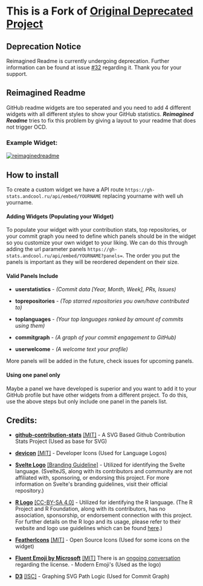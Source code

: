 # This is a Fork of [Original Deprecated Project](https://github.com/PressJump/reimaginedreadme)

## Deprecation Notice

Reimagined Readme is currently undergoing deprecation. Further information can be found at issue [#32](https://github.com/PressJump/reimaginedreadme/issues/32) regarding it. Thank you for your support.

## Reimagined Readme

GitHub readme widgets are too seperated and you need to add 4 different widgets with all different styles to show your GitHub statistics. **_Reimagined Readme_** tries to fix this problem by giving a layout to your readme that does not trigger OCD.

</div>

### Example Widget:

[![reimaginedreadme](https://gh-stats.andcool.ru/api/embed/andcool-systems?panels=userstatistics,toprepositories,toplanguages,commitgraph)](https://github.com/PressJump/reimaginedreadme)

## How to install

To create a custom widget we have a API route `https://gh-stats.andcool.ru/api/embed/YOURNAME` replacing yourname with well uh yourname.

#### Adding Widgets (Populating your Widget)

To populate your widget with your contribution stats, top repositories, or your commit graph you need to define which panels should be in the widget so you customize your own widget to your liking. We can do this through adding the url parameter panels `https://gh-stats.andcool.ru/api/embed/YOURNAME?panels=`. The order you put the panels is important as they will be reordered dependent on their size.

#### Valid Panels Include

- **userstatistics** - _(Commit data [Year, Month, Week], PRs, Issues)_

- **toprepositories** - _(Top starred repositories you own/have contributed to)_

- **toplanguages** - _(Your top languages ranked by amount of commits using them)_

- **commitgraph** - _(A graph of your commit engagement to GitHub)_

- **userwelcome** - _(A welcome text your profile)_

More panels will be added in the future, check issues for upcoming panels.

#### Using one panel only

Maybe a panel we have developed is superior and you want to add it to your GitHub profile but have other widgets from a different project. To do this, use the above steps but only include one panel in the panels list.

## Credits:

- **[github-contribution-stats](https://github.com/LordDashMe/github-contribution-stats)** [\[MIT\]](https://github.com/LordDashMe/github-contribution-stats/blob/master/LICENSE) - A SVG Based Github Contribution Stats Project (Used as base for SVG)

- **[devicon](https://github.com/devicons/devicon)** [\[MIT\]](https://github.com/devicons/devicon/blob/master/LICENSE) - Developer Icons (Used for Language Logos)

- **[Svelte Logo](https://github.com/sveltejs/branding/blob/master/svelte-logo.svg)** [\[Branding Guideline\]](https://github.com/sveltejs/branding/blob/master/README.md) - Utilized for identifying the Svelte language. (SvelteJS, along with its contributors and community are not affiliated with, sponsoring, or endorsing this project. For more information on Svelte's branding guidelines, visit their official repository.)

- **[R Logo](view-source:https://www.r-project.org/logo/Rlogo.svg)** [\[CC-BY-SA 4.0\]](https://creativecommons.org/licenses/by-sa/4.0/) - Utilized for identifying the R language. (The R Project and R Foundation, along with its contributors, has no association, sponsorship, or endorsement connection with this project. For further details on the R logo and its usage, please refer to their website and logo use guidelines which can be found [here](https://www.r-project.org/logo/).)

- **[FeatherIcons](https://github.com/feathericons/feather)** [\[MIT\]](https://github.com/feathericons/feather/blob/master/LICENSE) - Open Source Icons (Used for some icons on the widget)

- **[Fluent Emoji by Microsoft](https://github.com/microsoft/fluentui-emoji)** [\[MIT\]](https://github.com/microsoft/fluentui-emoji/blob/main/LICENSE) There is an [ongoing conversation](https://github.com/microsoft/fluentui-emoji/issues/18) regarding the license. - Modern Emoji's (Used as the logo)

- **[D3](https://github.com/d3/d3)** [\[ISC\]](https://github.com/d3/d3/blob/main/LICENSE) - Graphing SVG Path Logic (Used for Commit Graph)
